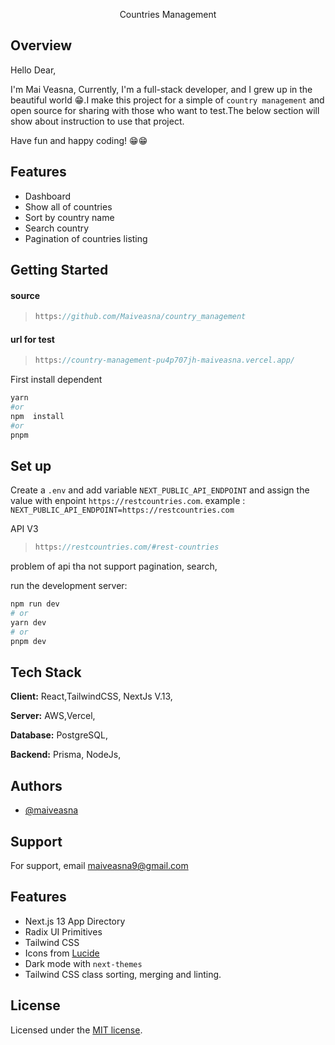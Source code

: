 

<p align="center">
    Countries Management
</p>


## Overview

Hello Dear,

I'm Mai Veasna, Currently, I'm a full-stack developer, and I grew up in the beautiful world 😁.I make this project for a simple of `country management` and open source for sharing with those who want to test.The below section will show about instruction to use that project. 

Have fun and happy coding! 😁😁


## Features

- Dashboard
- Show all of countries
- Sort by country name
- Search country
- Pagination of countries listing

## Getting Started
#### source 
 
 > ```javascript 
> https://github.com/Maiveasna/country_management
> ```

  #### url for test 
 
 > ```javascript
> https://country-management-pu4p707jh-maiveasna.vercel.app/
> ```


First install dependent


```bash
yarn 
#or
npm  install
#or
pnpm
```

## Set up

Create a `.env` and add variable `NEXT_PUBLIC_API_ENDPOINT`  and assign the value with enpoint `https://restcountries.com`. example : `NEXT_PUBLIC_API_ENDPOINT=https://restcountries.com`


API V3

  > ```javascript
> https://restcountries.com/#rest-countries
> ```

problem  of api tha not support pagination, search,

  
  
run the development server:

```bash
npm run dev
# or
yarn dev
# or
pnpm dev
```
## Tech Stack

**Client:** React,TailwindCSS, NextJs V.13,

**Server:** AWS,Vercel, 
    
**Database:** PostgreSQL,
    
**Backend:** Prisma, NodeJs,
    
    


## Authors
    
- [@maiveasna]( https://github.com/Maiveasna)

## Support

For support, email maiveasna9@gmail.com




    


## Features

- Next.js 13 App Directory
- Radix UI Primitives
- Tailwind CSS
- Icons from [Lucide](https://lucide.dev)
- Dark mode with `next-themes`
- Tailwind CSS class sorting, merging and linting.

## License

Licensed under the [MIT license](https://github.com/shadcn/ui/blob/main/LICENSE.md).




